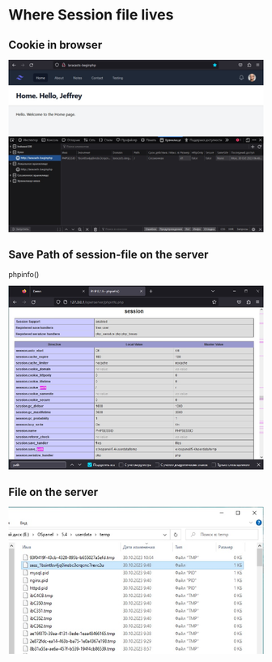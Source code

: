 # Where Session file lives 

## Cookie in browser

<img src="./img/cookie.jpg" alt="drawing" width="800"/>

## Save Path of session-file on the server

phpinfo()

<img src="./img/session_save_path.jpg" alt="drawing" width="800"/>

## File on the server

<img src="./img/session_file_on_server.jpg" alt="drawing" width="706"/>
